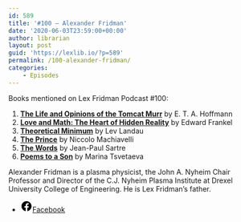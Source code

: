```yaml
---
id: 589
title: '#100 – Alexander Fridman'
date: '2020-06-03T23:59:00+00:00'
author: librarian
layout: post
guid: 'https://lexlib.io/?p=589'
permalink: /100-alexander-fridman/
categories:
    - Episodes
---
```


Books mentioned on Lex Fridman Podcast #100:

1. **[The Life and Opinions of the Tomcat Murr](https://amzn.to/3EEz1TZ)** by E. T. A. Hoffmann
2. **[Love and Math: The Heart of Hidden Reality](https://amzn.to/3XzDMH5)** by Edward Frankel
3. [**Theoretical Minimum**](https://amzn.to/3Ue0rFT) by Lev Landau
4. **[The Prince](https://amzn.to/3ifALvf)** by Niccolo Machiavelli
5. **[The Words](https://amzn.to/3AM8jb7)** by Jean-Paul Sartre
6. **[Poems to a Son](https://amzn.to/3tK7fR9)** by Marina Tsvetaeva

Alexander Fridman is a plasma physicist, the John A. Nyheim Chair Professor and Director of the C.J. Nyheim Plasma Institute at Drexel University College of Engineering. He is Lex Fridman’s father.

- [<svg aria-hidden="true" focusable="false" height="24" version="1.1" viewbox="0 0 24 24" width="24" xmlns="http://www.w3.org/2000/svg"><path d="M12 2C6.5 2 2 6.5 2 12c0 5 3.7 9.1 8.4 9.9v-7H7.9V12h2.5V9.8c0-2.5 1.5-3.9 3.8-3.9 1.1 0 2.2.2 2.2.2v2.5h-1.3c-1.2 0-1.6.8-1.6 1.6V12h2.8l-.4 2.9h-2.3v7C18.3 21.1 22 17 22 12c0-5.5-4.5-10-10-10z"></path></svg><span class="wp-block-social-link-label screen-reader-text">Facebook</span>](https://www.facebook.com/alexander.fridman.188/)